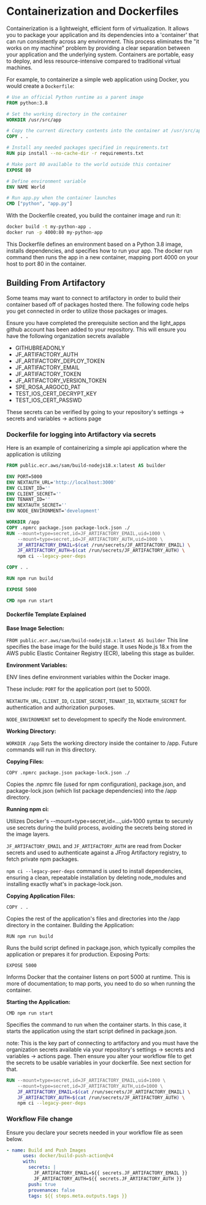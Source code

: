# Containerization and Dockerfiles

Containerization is a lightweight, efficient form of virtualization. It allows you to package your application and its dependencies into a 'container' that can run consistently across any environment. This process eliminates the "it works on my machine" problem by providing a clear separation between your application and the underlying system. Containers are portable, easy to deploy, and less resource-intensive compared to traditional virtual machines.

For example, to containerize a simple web application using Docker, you would create a `Dockerfile`: 

```Dockerfile
# Use an official Python runtime as a parent image
FROM python:3.8

# Set the working directory in the container
WORKDIR /usr/src/app

# Copy the current directory contents into the container at /usr/src/app
COPY . .

# Install any needed packages specified in requirements.txt
RUN pip install --no-cache-dir -r requirements.txt

# Make port 80 available to the world outside this container
EXPOSE 80

# Define environment variable
ENV NAME World

# Run app.py when the container launches
CMD ["python", "app.py"]
```

With the Dockerfile created, you build the container image and run it:

```bash
docker build -t my-python-app .
docker run -p 4000:80 my-python-app
```

This Dockerfile defines an environment based on a Python 3.8 image, installs dependencies, and specifies how to run your app. The docker run command then runs the app in a new container, mapping port 4000 on your host to port 80 in the container.


## Building From Artifactory 

Some teams may want to connect to artifactory in order to build their container based off of packages hosted there. The following code helps you get connected in order to utilize those packages or images. 

Ensure you have completed the prerequisite section and the light_apps github account has been added to your repository. This will ensure you have the following organization secrets available 

- GITHUBREADONLY
- JF_ARTIFACTORY_AUTH
- JF_ARTIFACTORY_DEPLOY_TOKEN
- JF_ARTIFACTORY_EMAIL
- JF_ARTIFACTORY_TOKEN
- JF_ARTIFACTORY_VERSION_TOKEN
- SPE_ROSA_ARGOCD_PAT
- TEST_IOS_CERT_DECRYPT_KEY
- TEST_IOS_CERT_PASSWD

These secrets can be verified by going to your repository's settings -> secrets and variables -> actions page

### Dockerfile for logging into Artifactory via secrets

Here is an example of containerizing a simple api application where the application is utilizing 

```dockerfile
FROM public.ecr.aws/sam/build-nodejs18.x:latest AS builder

ENV PORT=5000
ENV NEXTAUTH_URL='http://localhost:3000'
ENV CLIENT_ID=''
ENV CLIENT_SECRET=''
ENV TENANT_ID=''
ENV NEXTAUTH_SECRET=''
ENV NODE_ENVIRONMENT='development'

WORKDIR /app
COPY .npmrc package.json package-lock.json ./ 
RUN --mount=type=secret,id=JF_ARTIFACTORY_EMAIL,uid=1000 \
    --mount=type=secret,id=JF_ARTIFACTORY_AUTH,uid=1000 \
    JF_ARTIFACTORY_EMAIL=$(cat /run/secrets/JF_ARTIFACTORY_EMAIL) \
    JF_ARTIFACTORY_AUTH=$(cat /run/secrets/JF_ARTIFACTORY_AUTH) \
    npm ci --legacy-peer-deps

COPY . .

RUN npm run build

EXPOSE 5000

CMD npm run start
```
#### Dockerfile Template Explained

**Base Image Selection:**

`FROM public.ecr.aws/sam/build-nodejs18.x:latest AS builder`
This line specifies the base image for the build stage. It uses Node.js 18.x from the AWS public Elastic Container Registry (ECR), labeling this stage as builder.

**Environment Variables:**

ENV lines define environment variables within the Docker image. 

These include:
`PORT` for the application port (set to 5000).

`NEXTAUTH_URL`, `CLIENT_ID`, `CLIENT_SECRET`, `TENANT_ID`, `NEXTAUTH_SECRET` for authentication and authorization purposes.

`NODE_ENVIRONMENT` set to development to specify the Node environment.

**Working Directory:**

`WORKDIR /app` Sets the working directory inside the container to /app. Future commands will run in this directory.

**Copying Files:**

`COPY .npmrc package.json package-lock.json ./`

Copies the .npmrc file (used for npm configuration), package.json, and package-lock.json (which list package dependencies) into the /app directory.

**Running npm ci:**

Utilizes Docker's --mount=type=secret,id=...,uid=1000 syntax to securely use secrets during the build process, avoiding the secrets being stored in the image layers.

`JF_ARTIFACTORY_EMAIL` and `JF_ARTIFACTORY_AUTH` are read from Docker secrets and used to authenticate against a JFrog Artifactory registry, to fetch private npm packages.

`npm ci --legacy-peer-deps` command is used to install dependencies, ensuring a clean, repeatable installation by deleting node_modules and installing exactly what's in package-lock.json.

**Copying Application Files:**

`COPY . .`

Copies the rest of the application's files and directories into the /app directory in the container.
Building the Application:

`RUN npm run build`

Runs the build script defined in package.json, which typically compiles the application or prepares it for production.
Exposing Ports:

`EXPOSE 5000`

Informs Docker that the container listens on port 5000 at runtime. This is more of documentation; to map ports, you need to do so when running the container.

**Starting the Application:**

`CMD npm run start`

Specifies the command to run when the container starts. In this case, it starts the application using the start script defined in package.json.

note: This is the key part of connecting to artifactory and you must have the organization secrets available via your repository's settings -> secrets and variables -> actions page. Then ensure you alter your workflow file to get the secrets to be usable variables in your dockerfile. See next section for that. 


```dockerfile
RUN --mount=type=secret,id=JF_ARTIFACTORY_EMAIL,uid=1000 \
    --mount=type=secret,id=JF_ARTIFACTORY_AUTH,uid=1000 \
    JF_ARTIFACTORY_EMAIL=$(cat /run/secrets/JF_ARTIFACTORY_EMAIL) \
    JF_ARTIFACTORY_AUTH=$(cat /run/secrets/JF_ARTIFACTORY_AUTH) \
    npm ci --legacy-peer-deps
```



### Workflow File change

Ensure you declare your secrets needed in your workflow file as seen below.

```yaml
- name: Build and Push Images
      uses: docker/build-push-action@v4
      with:
        secrets: |
          JF_ARTIFACTORY_EMAIL=${{ secrets.JF_ARTIFACTORY_EMAIL }}
          JF_ARTIFACTORY_AUTH=${{ secrets.JF_ARTIFACTORY_AUTH }}
        push: true
        provenance: false
        tags: ${{ steps.meta.outputs.tags }}
```

